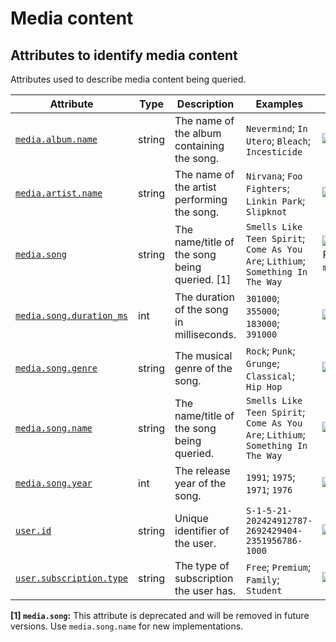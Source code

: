 <!-- NOTE: THIS FILE IS AUTOGENERATED. DO NOT EDIT BY HAND. -->
<!-- see templates/registry/markdown/attribute_namespace.md.j2 -->

# Media content

## Attributes to identify media content

Attributes used to describe media content being queried.

| Attribute | Type | Description | Examples | Stability |
|---|---|---|---|---|
| <a id="media-album-name" href="#media-album-name">`media.album.name`</a> | string | The name of the album containing the song. | `Nevermind`; `In Utero`; `Bleach`; `Incesticide` | ![Stable](https://img.shields.io/badge/-stable-lightgreen) |
| <a id="media-artist-name" href="#media-artist-name">`media.artist.name`</a> | string | The name of the artist performing the song. | `Nirvana`; `Foo Fighters`; `Linkin Park`; `Slipknot` | ![Stable](https://img.shields.io/badge/-stable-lightgreen) |
| <a id="media-song" href="#media-song">`media.song`</a> | string | The name/title of the song being queried. [1] | `Smells Like Teen Spirit`; `Come As You Are`; `Lithium`; `Something In The Way` | ![Deprecated](https://img.shields.io/badge/-deprecated-red)<br>Replaced by `media.song.name`. |
| <a id="media-song-duration-ms" href="#media-song-duration-ms">`media.song.duration_ms`</a> | int | The duration of the song in milliseconds. | `301000`; `355000`; `183000`; `391000` | ![Stable](https://img.shields.io/badge/-stable-lightgreen) |
| <a id="media-song-genre" href="#media-song-genre">`media.song.genre`</a> | string | The musical genre of the song. | `Rock`; `Punk`; `Grunge`; `Classical`; `Hip Hop` | ![Stable](https://img.shields.io/badge/-stable-lightgreen) |
| <a id="media-song-name" href="#media-song-name">`media.song.name`</a> | string | The name/title of the song being queried. | `Smells Like Teen Spirit`; `Come As You Are`; `Lithium`; `Something In The Way` | ![Stable](https://img.shields.io/badge/-stable-lightgreen) |
| <a id="media-song-year" href="#media-song-year">`media.song.year`</a> | int | The release year of the song. | `1991`; `1975`; `1971`; `1976` | ![Stable](https://img.shields.io/badge/-stable-lightgreen) |
| <a id="user-id" href="#user-id">`user.id`</a> | string | Unique identifier of the user. | `S-1-5-21-202424912787-2692429404-2351956786-1000` | ![Development](https://img.shields.io/badge/-development-blue) |
| <a id="user-subscription-type" href="#user-subscription-type">`user.subscription.type`</a> | string | The type of subscription the user has. | `Free`; `Premium`; `Family`; `Student` | ![Stable](https://img.shields.io/badge/-stable-lightgreen) |

**[1] `media.song`:** This attribute is deprecated and will be removed in future versions. Use `media.song.name` for new implementations.
